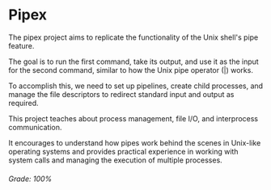 # Pipex

The pipex project aims to replicate the functionality of the Unix shell's pipe feature.

The goal is to run the first command, take its output, and use it as the input for the second command, similar to how the Unix pipe operator (|) works.

To accomplish this, we need to set up pipelines, create child processes, and manage the file descriptors to redirect standard input and output as required. 

This project teaches about process management, file I/O, and interprocess communication.

It encourages to understand how pipes work behind the scenes in Unix-like operating systems and provides practical experience in working with system calls and managing the execution of multiple processes.

###### Grade: 100%
